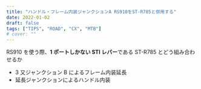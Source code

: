 ```yaml
---
title: "ハンドル・フレーム内装ジャンクションA RS910をST-R785と併用する"
date: 2022-01-02
draft: false
tags: ["TIPS", "ROAD", "CX", "MTB"]
# cover: ""
---
```


RS910 を使う際、**1 ポートしかない STI レバー**である ST-R785 とどう組み合わせるか

- 3 又ジャンクション B によるフレーム内装延長
- 延長ジャンクションによるハンドル内装

